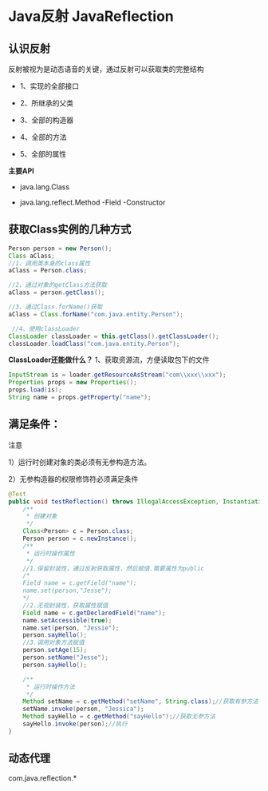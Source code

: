 # Java反射 JavaReflection

## 认识反射

反射被视为是动态语音的关键，通过反射可以获取类的完整结构

 - 1、实现的全部接口

 - 2、所继承的父类

 - 3、全部的构造器

 - 4、全部的方法
 
 - 5、全部的属性

**主要API**

 - java.lang.Class

 - java.lang.reflect.Method -Field -Constructor

## 获取Class实例的几种方式

```java
Person person = new Person();
Class aClass;
//1、调用类本身的class属性
aClass = Person.class;

//2、通过对象的getClass方法获取
aClass = person.getClass();

//3、通过Class.forName()获取
aClass = Class.forName("com.java.entity.Person");

 //4、使用classLoader
ClassLoader classLoader = this.getClass().getClassLoader();
classLoader.loadClass("com.java.entity.Person");
```
**ClassLoader还能做什么？**
1、获取资源流，方便读取包下的文件
```java
InputStream is = loader.getResourceAsStream("com\\xxx\\xxx");
Properties props = new Properties();
props.load(is);
String name = props.getProperty("name");
```
## 满足条件：

注意

1）运行时创建对象的类必须有无参构造方法。

2）无参构造器的权限修饰符必须满足条件

```java
@Test
public void testReflection() throws IllegalAccessException, InstantiationException, NoSuchFieldException, NoSuchMethodException, InvocationTargetException {
    /**
     * 创建对象
     */
    Class<Person> c = Person.class;
    Person person = c.newInstance();
    /**
     * 运行时操作属性
     */
    //1.保留封装性，通过反射获取属性，然后赋值.需要属性为public
    /*
    Field name = c.getField("name");
    name.set(person,"Jesse");
    */
    //2.无视封装性，获取属性赋值
    Field name = c.getDeclaredField("name");
    name.setAccessible(true);
    name.set(person, "Jessie");
    person.sayHello();
    //3.调用对象方法赋值
    person.setAge(15);
    person.setName("Jesse");
    person.sayHello();

    /**
     * 运行时操作方法
     */
    Method setName = c.getMethod("setName", String.class);//获取有参方法
    setName.invoke(person, "Jessica");
    Method sayHello = c.getMethod("sayHello");//获取无参方法
    sayHello.invoke(person);//执行
}
```

## 动态代理
com.java.reflection.*